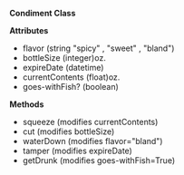**Condiment Class**  


**Attributes**  
  - flavor (string "spicy" , "sweet" , "bland")  
  - bottleSize (integer)oz.  
  - expireDate (datetime)  
  - currentContents (float)oz.  
  - goes-withFish? (boolean)  


**Methods**  
  - squeeze (modifies currentContents)
  - cut (modifies bottleSize)
  - waterDown (modifies flavor="bland")
  - tamper (modifies expireDate)
  - getDrunk (modifies goes-withFish=True)
